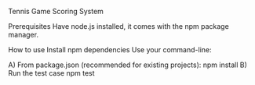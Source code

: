 Tennis Game Scoring System

Prerequisites
Have node.js installed, it comes with the npm package manager.


How to use
Install npm dependencies
Use your command-line:

A) From package.json (recommended for existing projects):
npm install
B) Run the test case
npm test